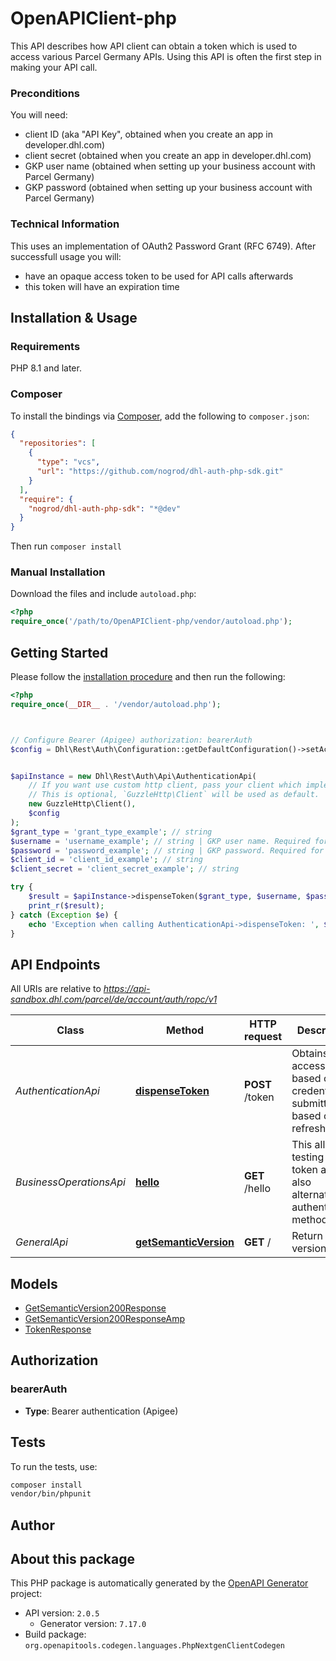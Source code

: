 # OpenAPIClient-php

This API describes how API client can obtain a token which is used to access various Parcel Germany APIs.
Using this API is often the first step in making your API call.
<p><h3>Preconditions</h3> You will need:

* client ID (aka \"API Key\", obtained when you create an app in developer.dhl.com)
* client secret (obtained when you create an app in developer.dhl.com)
* GKP user name (obtained when setting up your business account with Parcel Germany)
* GKP password (obtained when setting up your business account with Parcel Germany)

<h3>Technical Information</h3>
This uses an implementation of OAuth2 Password Grant (RFC 6749). After successfull usage you will:

* have an opaque access token to be used for API calls afterwards 
* this token will have an expiration time



## Installation & Usage

### Requirements

PHP 8.1 and later.

### Composer

To install the bindings via [Composer](https://getcomposer.org/), add the following to `composer.json`:

```json
{
  "repositories": [
    {
      "type": "vcs",
      "url": "https://github.com/nogrod/dhl-auth-php-sdk.git"
    }
  ],
  "require": {
    "nogrod/dhl-auth-php-sdk": "*@dev"
  }
}
```

Then run `composer install`

### Manual Installation

Download the files and include `autoload.php`:

```php
<?php
require_once('/path/to/OpenAPIClient-php/vendor/autoload.php');
```

## Getting Started

Please follow the [installation procedure](#installation--usage) and then run the following:

```php
<?php
require_once(__DIR__ . '/vendor/autoload.php');



// Configure Bearer (Apigee) authorization: bearerAuth
$config = Dhl\Rest\Auth\Configuration::getDefaultConfiguration()->setAccessToken('YOUR_ACCESS_TOKEN');


$apiInstance = new Dhl\Rest\Auth\Api\AuthenticationApi(
    // If you want use custom http client, pass your client which implements `GuzzleHttp\ClientInterface`.
    // This is optional, `GuzzleHttp\Client` will be used as default.
    new GuzzleHttp\Client(),
    $config
);
$grant_type = 'grant_type_example'; // string
$username = 'username_example'; // string | GKP user name. Required for grant_type=password.
$password = 'password_example'; // string | GKP password. Required for grant_type=password.
$client_id = 'client_id_example'; // string
$client_secret = 'client_secret_example'; // string

try {
    $result = $apiInstance->dispenseToken($grant_type, $username, $password, $client_id, $client_secret);
    print_r($result);
} catch (Exception $e) {
    echo 'Exception when calling AuthenticationApi->dispenseToken: ', $e->getMessage(), PHP_EOL;
}

```

## API Endpoints

All URIs are relative to *https://api-sandbox.dhl.com/parcel/de/account/auth/ropc/v1*

Class | Method | HTTP request | Description
------------ | ------------- | ------------- | -------------
*AuthenticationApi* | [**dispenseToken**](docs/Api/AuthenticationApi.md#dispensetoken) | **POST** /token | Obtains an access token based on the credentials submitted or based on the refresh token.
*BusinessOperationsApi* | [**hello**](docs/Api/BusinessOperationsApi.md#hello) | **GET** /hello | This allows testing of the token and also alternative authentication methods.
*GeneralApi* | [**getSemanticVersion**](docs/Api/GeneralApi.md#getsemanticversion) | **GET** / | Return API version

## Models

- [GetSemanticVersion200Response](docs/Model/GetSemanticVersion200Response.md)
- [GetSemanticVersion200ResponseAmp](docs/Model/GetSemanticVersion200ResponseAmp.md)
- [TokenResponse](docs/Model/TokenResponse.md)

## Authorization

### bearerAuth

- **Type**: Bearer authentication (Apigee)

## Tests

To run the tests, use:

```bash
composer install
vendor/bin/phpunit
```

## Author



## About this package

This PHP package is automatically generated by the [OpenAPI Generator](https://openapi-generator.tech) project:

- API version: `2.0.5`
    - Generator version: `7.17.0`
- Build package: `org.openapitools.codegen.languages.PhpNextgenClientCodegen`

